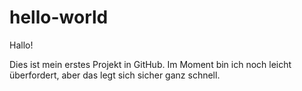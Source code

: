 # hello-world

Hallo!

Dies ist mein erstes Projekt in GitHub. Im Moment bin ich noch leicht überfordert, aber das legt sich sicher ganz schnell.

